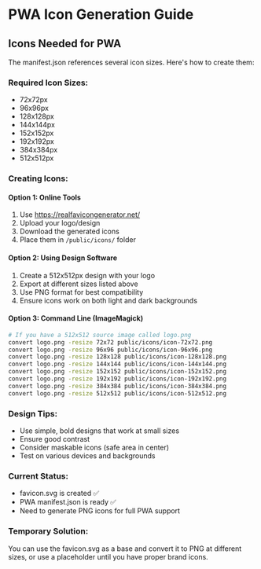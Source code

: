 # PWA Icon Generation Guide

## Icons Needed for PWA

The manifest.json references several icon sizes. Here's how to create them:

### Required Icon Sizes:

- 72x72px
- 96x96px
- 128x128px
- 144x144px
- 152x152px
- 192x192px
- 384x384px
- 512x512px

### Creating Icons:

#### Option 1: Online Tools

1. Use https://realfavicongenerator.net/
2. Upload your logo/design
3. Download the generated icons
4. Place them in `/public/icons/` folder

#### Option 2: Using Design Software

1. Create a 512x512px design with your logo
2. Export at different sizes listed above
3. Use PNG format for best compatibility
4. Ensure icons work on both light and dark backgrounds

#### Option 3: Command Line (ImageMagick)

```bash
# If you have a 512x512 source image called logo.png
convert logo.png -resize 72x72 public/icons/icon-72x72.png
convert logo.png -resize 96x96 public/icons/icon-96x96.png
convert logo.png -resize 128x128 public/icons/icon-128x128.png
convert logo.png -resize 144x144 public/icons/icon-144x144.png
convert logo.png -resize 152x152 public/icons/icon-152x152.png
convert logo.png -resize 192x192 public/icons/icon-192x192.png
convert logo.png -resize 384x384 public/icons/icon-384x384.png
convert logo.png -resize 512x512 public/icons/icon-512x512.png
```

### Design Tips:

- Use simple, bold designs that work at small sizes
- Ensure good contrast
- Consider maskable icons (safe area in center)
- Test on various devices and backgrounds

### Current Status:

- favicon.svg is created ✅
- PWA manifest.json is ready ✅
- Need to generate PNG icons for full PWA support

### Temporary Solution:

You can use the favicon.svg as a base and convert it to PNG at different sizes, or use a placeholder until you have proper brand icons.
